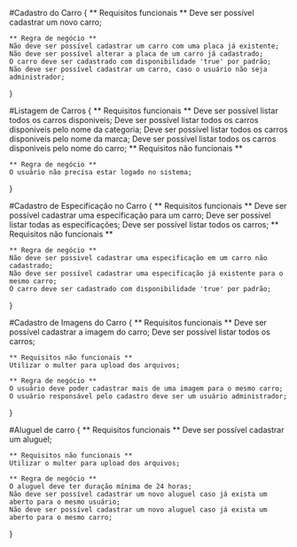 
#Cadastro do Carro {
    ** Requisitos funcionais **
    Deve ser possível cadastrar um novo carro;

    ** Regra de negócio **
    Não deve ser possível cadastrar um carro com uma placa já existente;
    Não deve ser possível alterar a placa de um carro já cadastrado;
    O carro deve ser cadastrado com disponibilidade 'true' por padrão;
    Não deve ser possível cadastrar um carro, caso o usuário não seja administrador;

}

#Listagem de Carros {
    ** Requisitos funcionais **
    Deve ser possível listar todos os carros disponiveis;
    Deve ser possível listar todos os carros disponiveis pelo nome da categoria;
    Deve ser possível listar todos os carros disponiveis pelo nome da marca;
    Deve ser possível listar todos os carros disponiveis pelo nome do carro;
    ** Requisitos não funcionais **

    ** Regra de negócio **
    O usuário não precisa estar logado no sistema;

}

#Cadastro de Especificação no Carro {
    ** Requisitos funcionais **
    Deve ser possível cadastrar uma especificação para um carro;
    Deve ser possível listar todas as especificações;
    Deve ser possível listar todos os carros;
    ** Requisitos não funcionais **

    ** Regra de negócio **
    Não deve ser possivel cadastrar uma especificação em um carro não cadastrado;
    Não deve ser possível cadastrar uma especificação já existente para o mesmo carro;
    O carro deve ser cadastrado com disponibilidade 'true' por padrão;
}


#Cadastro de Imagens do Carro {
    ** Requisitos funcionais **
    Deve ser possível cadastrar a imagem do carro;
    Deve ser possível listar todos os carros;

    ** Requisitos não funcionais **
    Utilizar o multer para upload dos arquivos;

    ** Regra de negócio **
    O usuário deve poder cadastrar mais de uma imagem para o mesmo carro;
    O usuário responsável pelo cadastro deve ser um usuário administrador;
}

#Aluguel de carro {
    ** Requisitos funcionais **
    Deve ser possível cadastrar um aluguel;

    ** Requisitos não funcionais **
    Utilizar o multer para upload dos arquivos;

    ** Regra de negócio **
    O aluguel deve ter duração mínima de 24 horas;
    Não deve ser possível cadastrar um novo aluguel caso já exista um aberto para o mesmo usuário;
    Não deve ser possível cadastrar um novo aluguel caso já exista um aberto para o mesmo carro;
}